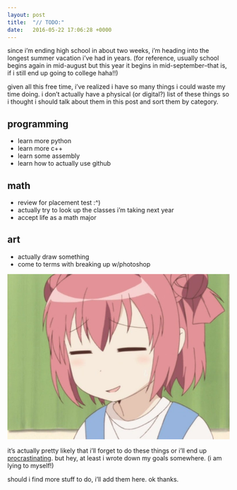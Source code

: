 ```yaml
---
layout: post
title:  "// TODO:"
date:   2016-05-22 17:06:28 +0000
---
```


since i’m ending high school in about two weeks, i’m heading into the longest summer vacation i’ve had in years. (for reference, usually school begins again in mid-august but this year it begins in mid-september–that is, if i still end up going to college haha!!)

given all this free time, i’ve realized i have so many things i could waste my time doing. i don’t actually have a physical (or digital?) list of these things so i thought i should talk about them in this post and sort them by category.

## programming

- learn more python
- learn more c++
- learn some assembly
- learn how to actually use github

## math

- review for placement test :^)
- actually try to look up the classes i’m taking next year
- accept life as a math major

## art

- actually draw something
- come to terms with breaking up w/photoshop

![ugh](/assets/img/anime-ugh.jpg)

it’s actually pretty likely that i’ll forget to do these things or i’ll end up [procrastinating](/assets/img/surfing.gif). but hey, at least i wrote down my goals somewhere. (i am lying to myself!)

should i find more stuff to do, i’ll add them here. ok thanks.


